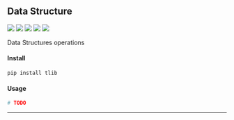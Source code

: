 ## **Data Structure**
[![](https://img.shields.io/badge/Project-data_structure-yellow.svg)]()
[![](https://img.shields.io/badge/Python-2.7-green.svg)]()
[![](https://img.shields.io/badge/Python-3.6-green.svg)]()
[![](https://img.shields.io/badge/Email-tao.xu2008@outlook.com-red.svg)][1]
[![](https://img.shields.io/badge/Blog-https://txu2008.github.io-red.svg)][2]

Data Structures operations

#### Install
    pip install tlib

#### Usage
```python
# TODO
```

***
[1]: tao.xu2008@outlook.com
[2]: https://txu2008.github.io